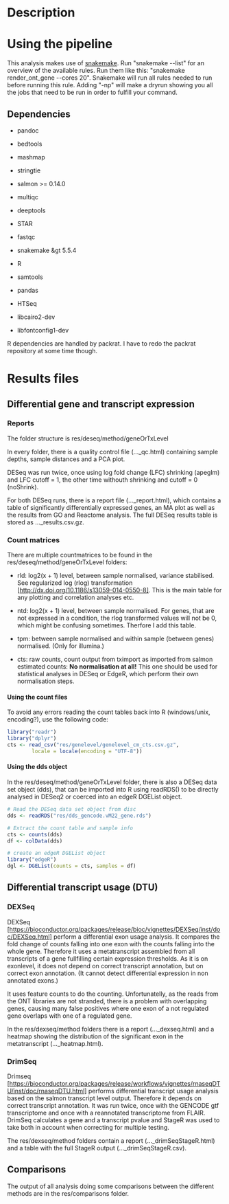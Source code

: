 # Description

# Using the pipeline

This analysis makes use of [snakemake](https://snakemake.readthedocs.io/en/stable/).
Run "snakemake --list" for an overview of the available rules.
Run them like this: "snakemake render_ont_gene --cores 20". Snakemake will run
all rules needed to run before running this rule. Adding "-np" will make a dryrun
showing you all the jobs that need to be run in order to fulfill your command.

## Dependencies

* pandoc
* bedtools
* mashmap
* stringtie
* salmon >= 0.14.0
* multiqc
* deeptools
* STAR
* fastqc
* snakemake &gt 5.5.4
* R
* samtools
* pandas
* HTSeq

* libcairo2-dev
* libfontconfig1-dev

R dependencies are handled by packrat. 
I have to redo the packrat repository at some time though.

# Results files

## Differential gene and transcript expression

### Reports

The folder structure is res/deseq/method/geneOrTxLevel

In every folder, there is a quality control file (..._qc.html) containing sample depths,
sample distances and a PCA plot.

DESeq was run twice, once using log fold change (LFC) shrinking (apeglm) and LFC
cutoff = 1, the other time withouth shrinking and cutoff = 0 (noShrink).

For both DESeq runs, there is a report file (..._report.html), which contains
a table of significantly differentially expressed genes, an MA plot as well as
the results from GO and Reactome analysis. The full DESeq results table is stored
as ..._results.csv.gz.

### Count matrices

There are multiple countmatrices to be found in the res/deseq/method/geneOrTxLevel folders:

* rld: log2(x + 1) level, between sample normalised, variance stabilised. See regularized log (rlog) transformation
[http://dx.doi.org/10.1186/s13059-014-0550-8]. This is the main table for any plotting and correlation analyses etc.

* ntd: log2(x + 1) level, between sample normalised. For genes, that are not expressed in a condition, the rlog transformed
values will not be 0, which might be confusing sometimes. Therfore I add this table.

* tpm: between sample normalised and within sample (between genes) normalised. 
(Only for illumina.)

* cts: raw counts, count output from tximport as imported from salmon estimated
counts: **No normalisation at all!** This one should be used for statistical
analyses in DESeq or EdgeR, which perform their own normalisation steps.

#### Using the count files

To avoid any errors reading the count tables back into R (windows/unix, encoding?),
use the following code:

```R
library("readr")
library("dplyr")
cts <- read_csv("res/genelevel/genelevel_cm_cts.csv.gz",
        locale = locale(encoding = "UTF-8"))
```

#### Using the dds object

In the res/deseq/method/geneOrTxLevel folder, there is also a DESeq data set object (dds), that can be imported into R
using readRDS() to be directly analysed in DESeq2 or coerced into an edgeR DGEList object.

```R
# Read the DESeq data set object from disc
dds <- readRDS("res/dds_gencode.vM22_gene.rds")

# Extract the count table and sample info
cts <- counts(dds)
df <- colData(dds)

# create an edgeR DGEList object
library("edgeR")
dgl <- DGEList(counts = cts, samples = df)
```

## Differential transcript usage (DTU)

### DEXSeq

DEXSeq [https://bioconductor.org/packages/release/bioc/vignettes/DEXSeq/inst/doc/DEXSeq.html]
perform a differential exon usage analysis. It compares the fold change of counts falling
into one exon with the counts falling into the whole gene. Therefore it uses a metatranscript
assembled from all transcripts of a gene fullfilling certain expression thresholds.
As it is on exonlevel, it does not depend on correct transcript annotation, but 
on correct exon annotation. (It cannot detect differential expression in non annotated
exons.)

It uses feature counts to do the counting. Unfortunatelly, as the reads from the
ONT libraries are not stranded, there is a problem with overlapping genes, causing
many false positives where one exon of a not regulated gene overlaps with one of a
regulated gene.

In the res/dexseq/method folders there is a report (..._dexseq.html) and a heatmap
showing the distribution of the significant exon in the metatranscript (..._heatmap.html).

### DrimSeq

Drimseq [https://bioconductor.org/packages/release/workflows/vignettes/rnaseqDTU/inst/doc/rnaseqDTU.html]
performs differential transcript usage analysis based on the salmon transcript level output.
Therefore it depends on correct transcript annotation. It was run twice, once with the GENCODE
gtf transcriptome and once with a reannotated transcriptome from FLAIR. DrimSeq calculates
a gene and a transcript pvalue and StageR was used to take both in account when
correcting for multiple testing.

The res/dexseq/method folders contain a report (..._drimSeqStageR.html) and a
table with the full StageR output (..._drimSeqStageR.csv).

## Comparisons

The output of all analysis doing some comparisons between the different methods
are in the  res/comparisons folder.
